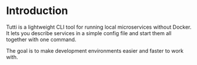 # Introduction

Tutti is a lightweight CLI tool for running local microservices without Docker.
It lets you describe services in a simple config file and start them all together with one command.

The goal is to make development environments easier and faster to work with.
